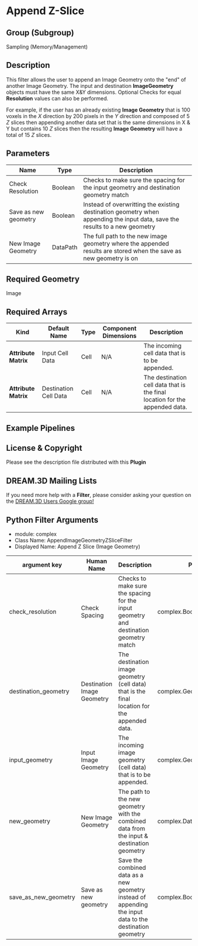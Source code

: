 # Append Z-Slice 


## Group (Subgroup)

Sampling (Memory/Management)


## Description

This filter allows the user to append an Image Geometry onto the "end" of another Image Geometry. The input and 
destination **ImageGeometry** objects must have the same X&Y dimensions. Optional Checks for equal **Resolution** values 
can also be performed.

For example, if the user has an already existing **Image Geometry** that is 100 voxels in the *X* direction by 200 pixels in the 
*Y* direction and composed of 5 *Z* slices then appending another data set that is the same dimensions in X & Y but contains
10 *Z* slices then the resulting **Image Geometry** will have a total of 15 *Z* slices.


## Parameters

| Name             | Type | Description |
|------------------|------| ------------|
| Check Resolution | Boolean | Checks to make sure the spacing for the input geometry and destination geometry match |
| Save as new geometry | Boolean | Instead of overwritting the existing destination geometry when appending the input data, save the results to a new geometry |
| New Image Geometry | DataPath | The full path to the new image geometry where the appended results are stored when the save as new geometry is on |

## Required Geometry

Image

## Required Arrays

| Kind | Default Name | Type | Component Dimensions | Description |
|------|--------------|------|----------------------|-------------|
| **Attribute Matrix** | Input Cell Data | Cell | N/A | The incoming cell data that is to be appended. |
| **Attribute Matrix** | Destination Cell Data | Cell | N/A | The destination cell data that is the final location for the appended data. |



## Example Pipelines



## License & Copyright

Please see the description file distributed with this **Plugin**


## DREAM.3D Mailing Lists

If you need more help with a **Filter**, please consider asking your question on the [DREAM.3D Users Google group!](https://groups.google.com/forum/?hl=en#!forum/dream3d-users)









## Python Filter Arguments

+ module: complex
+ Class Name: AppendImageGeometryZSliceFilter
+ Displayed Name: Append Z Slice (Image Geometry)

| argument key | Human Name | Description | Parameter Type |
|--------------|------------|-------------|----------------|
| check_resolution | Check Spacing | Checks to make sure the spacing for the input geometry and destination geometry match | complex.BoolParameter |
| destination_geometry | Destination Image Geometry | The destination image geometry (cell data) that is the final location for the appended data. | complex.GeometrySelectionParameter |
| input_geometry | Input Image Geometry | The incoming image geometry (cell data) that is to be appended. | complex.GeometrySelectionParameter |
| new_geometry | New Image Geometry | The path to the new geometry with the combined data from the input & destination geometry | complex.DataGroupCreationParameter |
| save_as_new_geometry | Save as new geometry | Save the combined data as a new geometry instead of appending the input data to the destination geometry | complex.BoolParameter |

